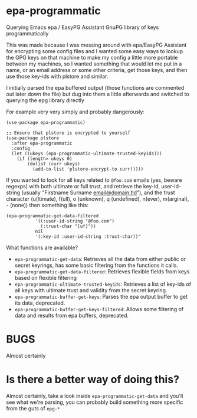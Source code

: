 # epa-programmatic
Querying Emacs epa / EasyPG Assistant GnuPG library of keys programmatically

This was made because I was messing around with epa/EasyPG
Assistant for encrypting some config files and I wanted some easy
ways to lookup the GPG keys on that machine to make my config a
little more portable between my machines, so I wanted something
that would let me put in a name, or an email address or some other
criteria, get those keys, and then use those key-ids with plstore
and similar.

I initially parsed the epa buffered output (those functions are
commented out later down the file) but dug into them a little
afterwards and switched to querying the epg library directly

For example very very simply and probably dangerously: 

```
(use-package epa-programmatic)

;; Ensure that plstore is encrypted to yourself
(use-package plstore
  :after epa-programmatic
  :config 
  (let ((ukeys (epa-programmatic-ultimate-trusted-keyids)))
    (if (length> ukeys 0)
        (dolist (curr ukeys)
          (add-to-list 'plstore-encrypt-to curr)))))
```

If you wanted to look for all keys related to `@foo.com` emails (yes,
beware regexps) with both ultimate or full trust, and retrieve the
key-id, user-id-string (usually "Firstname Surname
<email@domain.tld>"), and the trust character (u(ltimate), f(ull), o
(unknown), q (undefined), n(ever), m(arginal), - (none)) then
something like this:


```
(epa-programmatic-get-data-filtered
           '((:user-id-string "@foo.com")
             (:trust-char "[uf]"))
           nil
           '(:key-id :user-id-string :trust-char))"
```

What functions are available?

* `epa-programmatic-get-data`: Retrieves all the data from either public or secret keyrings, has some basic filtering from the functions it calls.
* `epa-programmatic-get-data-filtered`: Retrieves flexible fields from keys based on flexible filtering
* `epa-programmatic-ultimate-trusted-keyids`: Retrieves a list of key-ids of all keys with ultimate trust and validity from the secret keyring.
* `epa-programmatic-buffer-get-keys`: Parses the epa output buffer to get its data, deprecated.
* `epa-programmatic-buffer-get-keys-filtered`: Allows some filtering of data and results from epa buffers, deprecated.

# BUGS

Almost certainly

# Is there a better way of doing this?

Almost certainly, take a look inside `epa-programmatic-get-data` and you'll see what we're parsing, you can probably build something more specific from the guts of `epg-*`